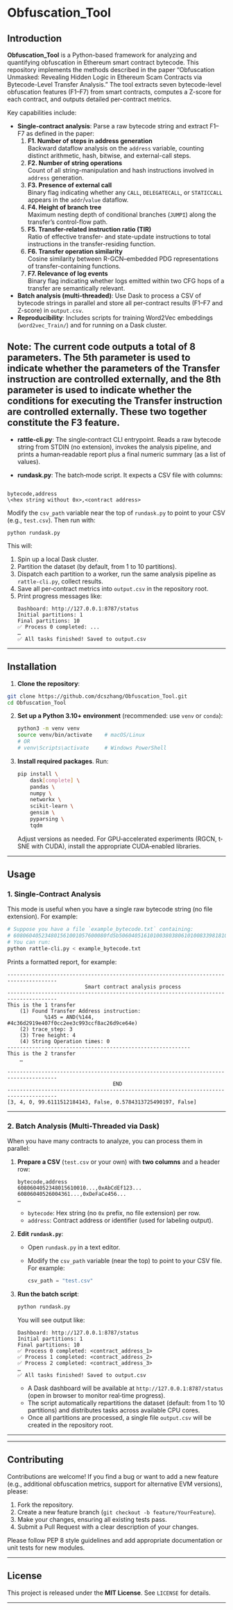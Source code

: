 # Obfuscation_Tool

## Introduction

**Obfuscation_Tool** is a Python-based framework for analyzing and quantifying obfuscation in Ethereum smart contract bytecode. This repository implements the methods described in the paper “Obfuscation Unmasked: Revealing Hidden Logic in Ethereum Scam Contracts via Bytecode-Level Transfer Analysis.” The tool extracts seven bytecode-level obfuscation features (F1–F7) from smart contracts, computes a Z-score for each contract, and outputs detailed per-contract metrics.

Key capabilities include:

- **Single-contract analysis**: Parse a raw bytecode string and extract F1–F7 as defined in the paper:
  1. **F1. Number of steps in address generation**  
     Backward dataflow analysis on the `address` variable, counting distinct arithmetic, hash, bitwise, and external-call steps.
  2. **F2. Number of string operations**  
     Count of all string-manipulation and hash instructions involved in `address` generation.
  3. **F3. Presence of external call**  
     Binary flag indicating whether any `CALL`, `DELEGATECALL`, or `STATICCALL` appears in the `addr`/`value` dataflow.
  4. **F4. Height of branch tree**  
     Maximum nesting depth of conditional branches (`JUMPI`) along the transfer’s control-flow path.
  5. **F5. Transfer-related instruction ratio (TIR)**  
     Ratio of effective transfer- and state-update instructions to total instructions in the transfer-residing function.
  6. **F6. Transfer operation similarity**  
     Cosine similarity between R-GCN–embedded PDG representations of transfer-containing functions.
  7. **F7. Relevance of log events**  
     Binary flag indicating whether logs emitted within two CFG hops of a transfer are semantically relevant.
- **Batch analysis (multi-threaded)**: Use Dask to process a CSV of bytecode strings in parallel and store all per-contract results (F1–F7 and Z-score) in `output.csv`.
- **Reproducibility**: Includes scripts for training Word2Vec embeddings (`word2vec_Train/`) and for running on a Dask cluster.


**Note:** The current code outputs a total of 8 parameters. The 5th parameter is used to indicate whether the parameters of the Transfer instruction are controlled externally, and the 8th parameter is used to indicate whether the conditions for executing the Transfer instruction are controlled externally. These two together constitute the F3 feature.
---


- **rattle-cli.py**: The single‐contract CLI entrypoint. Reads a raw bytecode string from STDIN (no extension), invokes the analysis pipeline, and prints a human‐readable report plus a final numeric summary (as a list of values).  

- **rundask.py**: The batch‐mode script. It expects a CSV file with columns:
```

bytecode,address
\<hex string without 0x>,<contract address>
```
Modify the `csv_path` variable near the top of `rundask.py` to point to your CSV (e.g., `test.csv`). Then run with:
```
python rundask.py
````
This will:
1. Spin up a local Dask cluster.  
2. Partition the dataset (by default, from 1 to 10 partitions).  
3. Dispatch each partition to a worker, run the same analysis pipeline as `rattle-cli.py`, collect results.  
4. Save all per‐contract metrics into `output.csv` in the repository root.  
5. Print progress messages like:
   ```
   Dashboard: http://127.0.0.1:8787/status
   Initial partitions: 1
   Final partitions: 10
   ✅ Process 0 completed: ...
   …
   ✅ All tasks finished! Saved to output.csv
   ```

---

## Installation

1. **Clone the repository**:
 ```bash
 git clone https://github.com/dcszhang/Obfuscation_Tool.git
 cd Obfuscation_Tool
````

2. **Set up a Python 3.10+ environment** (recommended: use `venv` or `conda`):

   ```bash
   python3 -m venv venv
   source venv/bin/activate    # macOS/Linux
   # OR
   # venv\Scripts\activate     # Windows PowerShell
   ```

3. **Install required packages**. 
Run:

   ```bash
   pip install \
       dask[complete] \
       pandas \
       numpy \
       networkx \
       scikit‐learn \
       gensim \
       pyparsing \
       tqdm
   ```

   Adjust versions as needed. For GPU‐accelerated experiments (RGCN, t‐SNE with CUDA), install the appropriate CUDA‐enabled libraries.

---

## Usage

### 1. Single‐Contract Analysis

This mode is useful when you have a single raw bytecode string (no file extension). For example:

```bash
# Suppose you have a file `example_bytecode.txt` containing:
# 608060405234801561001057600080fd5b506040516101003803806101008339818101604052
# You can run:
python rattle-cli.py < example_bytecode.txt
```

Prints a formatted report, for example:

   ```
   --------------------------------------------------------------------------------------
                            Smart contract analysis process
   --------------------------------------------------------------------------------------
   This is the 1 transfer
       (1) Found Transfer Address instruction:
               %145 = AND(%144, #4c36d2919e407f0cc2ee3c993ccf8ac26d9ce64e)
       (2) trace_step: 3
       (3) Tree height: 4
       (4) String Operation times: 0
   -----------------------------------------------------------
   This is the 2 transfer
       …
   
   --------------------------------------------------------------------------------------
                                     END
   --------------------------------------------------------------------------------------
   [3, 4, 0, 99.6111512184143, False, 0.5784313725490197, False]
   ```
---

### 2. Batch Analysis (Multi‐Threaded via Dask)

When you have many contracts to analyze, you can process them in parallel:

1. **Prepare a CSV** (`test.csv` or your own) with **two columns** and a header row:

   ```csv
   bytecode,address
   6080604052348015610010...,0xAbCdEf123...
   60806040526004361...,0xDeFaCe456...
   …
   ```

   * `bytecode`: Hex string (no `0x` prefix, no file extension) per row.
   * `address`: Contract address or identifier (used for labeling output).

2. **Edit `rundask.py`**:

   * Open `rundask.py` in a text editor.
   * Modify the `csv_path` variable (near the top) to point to your CSV file. For example:

     ```python
     csv_path = "test.csv"
     ```

3. **Run the batch script**:

   ```bash
   python rundask.py
   ```

   You will see output like:

   ```
   Dashboard: http://127.0.0.1:8787/status
   Initial partitions: 1
   Final partitions: 10
   ✅ Process 0 completed: <contract_address_1>
   ✅ Process 1 completed: <contract_address_2>
   ✅ Process 2 completed: <contract_address_3>
   …
   ✅ All tasks finished! Saved to output.csv
   ```

   * A Dask dashboard will be available at `http://127.0.0.1:8787/status` (open in browser to monitor real‐time progress).
   * The script automatically repartitions the dataset (default: from 1 to 10 partitions) and distributes tasks across available CPU cores.
   * Once all partitions are processed, a single file `output.csv` will be created in the repository root.
---

<!-- ## Citation

If you use **Obfuscation\_Tool** in your research, please cite the associated paper:

```
@inproceedings{zhang2025obfuscation,
  title={Obfuscation Unmasked: Revealing Hidden Logic in Ethereum Scam Contracts via Bytecode‐Level Transfer Analysis},
  author={Zhang, Sheng and [Other Authors]},
  booktitle={Proceedings of the CCS Security Conference 2025},
  year={2025},
  pages={XX--XX},
}
``` -->

---

## Contributing

Contributions are welcome! If you find a bug or want to add a new feature (e.g., additional obfuscation metrics, support for alternative EVM versions), please:

1. Fork the repository.
2. Create a new feature branch (`git checkout -b feature/YourFeature`).
3. Make your changes, ensuring all existing tests pass.
4. Submit a Pull Request with a clear description of your changes.

Please follow PEP 8 style guidelines and add appropriate documentation or unit tests for new modules.

---

## License

This project is released under the **MIT License**. See `LICENSE` for details.

---

